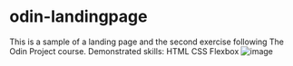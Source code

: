 # odin-landingpage
This is a sample of a landing page and the second exercise following The Odin Project course.  Demonstrated skills:  HTML CSS Flexbox
![image](https://user-images.githubusercontent.com/96890436/201542969-4968a759-7403-47cd-a3e3-9e2c7a5ead30.png)
